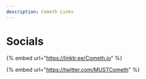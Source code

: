 ```yaml
---
description: Cometh Links
---
```


# Socials

{% embed url="https://linktr.ee/Cometh.io" %}

{% embed url="https://twitter.com/MUSTCometh" %}



